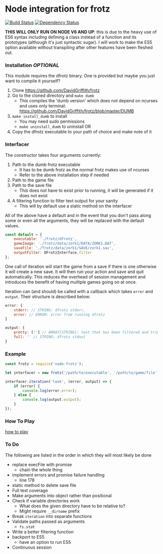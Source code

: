 # Node integration for frotz

[![Build Status](https://travis-ci.org/jwoos/javascript_frotz.svg?branch=master)](https://travis-ci.org/jwoos/javascript_frotz)
[![Dependency Status](https://dependencyci.com/github/jwoos/javascript_frotz/badge)](https://dependencyci.com/github/jwoos/javascript_frotz)

**THIS WILL ONLY RUN ON NODE V6 AND UP**: this is due to the heavy use of ES6 syntax including defining a class instead of a function and its prototypes (although it's just syntactic sugar). I will work to make the ES5 option available without transpiling after other features have been fleshed out.

### Installation *OPTIONAL*

This module requires the dfrotz binary. One is provided but maybe you just want to compile it yourself?

1. Clone https://github.com/DavidGriffith/frotz
2. Go to the cloned directory and `make dumb`
	- This compiles the 'dumb version' which does not depend on ncurses and uses only terminal: https://github.com/DavidGriffith/frotz/blob/master/DUMB
3. `make install_dumb` to install
	- You may need sudo permissions
	- `make uninstall_dumb` to uninstall
OR
3. Copy the dfrotz executable to your path of choice and make note of it

### Interfacer
The constructor takes four arguments currently:

1. Path to the dumb frotz executable
	- It has to be dumb frotz as the normal frotz makes use of ncurses
	- Refer to the above installation step if needed
2. Path to the game file
3. Path to the save file
	- This does not have to exist prior to running, it will be generated if it does not exist
4. A filtering function to filter text output for your sanity
	- This will by default use a static method on the interfacer

All of the above have a default and in the event that you don't pass along some or even all the arguments, they will be replaced with the default values.

```js
const default = {
	executable: './frotz/dfrotz',
	gameImage: './frotz/data/zork1/DATA/ZORK1.DAT',
	saveFile: './frotz/data/zork1/SAVE/zork1.sav',
	outputFilter: DFrotzInterface.filter
};
```

One call of iteration will start the game from a save if there is one otherwise it will create a new save. It will then run your action and save and quit automatically. This reduces the overhead of session management and introduces the benefit of having multiple games going on at once.

Iteration can (and should) be called with a callback which takes `error` and `output`. Their structure is described below:

```js
error: {
	stderr: // STRING: dfrotz stderr,
	error: // ERROR: error from running dfrotz
}

output: {
	pretty: [''] // ARRAY[STRING]: text that has been filtered and trimmed
	full: '' // STRING: dfrotz stdout
}
```

### Example

```js
const frotz = require('node-frotz');

let interfacer = new frotz('/path/to/executable', '/path/to/game/file', '/path/to/save', aFilterFunction);

interfacer.iteration('look', (error, output) => {
	if (error) {
		console.log(error.error);
	} else {
		console.log(output.output);
	}
});
```

### How To Play
[how to play](https://github.com/DavidGriffith/frotz/blob/master/HOW_TO_PLAY)

### To Do
The following are listed in the order in which they will most likely be done

- replace execFile with promise
	- chain the whole thing
- implement errors and promise failure handling
	- line 178
- static method to delete save file
- Full test coverage
- Make arguments into object rather than positional
- Check if variable directories work
	- What does the given directory have to be relative to?
	- Might require `__dirname` prefix
- Break `iteration` into separate functions
- Validate paths passed as arguments
	- `fs.stat`
- Write a better filtering function
- backport to ES5
	- have an option to run ES5
- Continuous session
